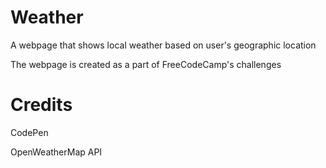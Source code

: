 # Weather
A webpage that shows local weather based on user's geographic location 

The webpage is created as a part of FreeCodeCamp's challenges

# Credits

CodePen

OpenWeatherMap API
